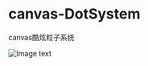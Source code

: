 # canvas-DotSystem
canvas酷炫粒子系统

![Image text](https://github.com/yllg/canvas-DotSystem/blob/master/canvas%E9%9D%99%E6%80%81%E5%9B%BE.png)
